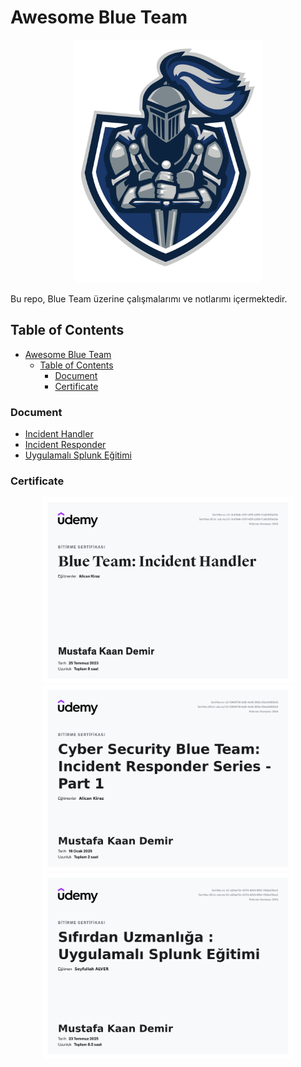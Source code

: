 <!-- markdownlint template -->
<!-- markdownlint-disable MD033 -->

# Awesome Blue Team

<p align="center">
    <img src="./assets/logo.png" width="300" alt="blue team logo">
</p>

Bu repo, Blue Team üzerine çalışmalarımı ve notlarımı içermektedir.

## Table of Contents

- [Awesome Blue Team](#awesome-blue-team)
  - [Table of Contents](#table-of-contents)
    - [Document](#document)
    - [Certificate](#certificate)

### Document

- [Incident Handler](<documents/Incident Handler.md>)
- [Incident Responder](<documents/Incident Responder.md>)
- [Uygulamalı Splunk Eğitimi](<documents/splunk-bootcamp.md>)

### Certificate

<p align="center">
    <img src="./certificates/incident_handler_certificate.jpg" width="400" alt="Blue Team: Incident Handler Certificate">
    <img src="./certificates/incident_responder_certificate.jpg" width="400" alt="Cyber Security Blue Team: Incident Responder Series">
    <img src="./certificates/uygulamali_spluk_certificate.jpg" width="400" alt="Cyber Security Blue Team: Incident Responder Series">
</p>
